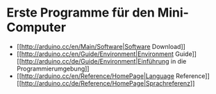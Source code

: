 # Erste Programme für den Mini-Computer


* [[http://arduino.cc/en/Main/Software|Software Download]]
* [[http://arduino.cc/en/Guide/Environment|Environment Guide]] [[http://arduino.cc/de/Guide/Environment|Einführung in die Programmierumgebung]]
* [[http://arduino.cc/en/Reference/HomePage|Language Reference]] [[http://arduino.cc/de/Reference/HomePage|Sprachreferenz]]
